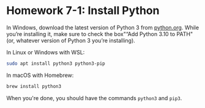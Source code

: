 # Homework 7-1: Install Python

In Windows, download the latest version of Python 3 from [python.org](https://www.python.org). While you’re installing it, make sure to check the box"“Add Python 3.10 to PATH" (or, whatever version of Python 3 you’re installing).

In Linux or Windows with WSL:

```sh
sudo apt install python3 python3-pip
```

In macOS with Homebrew:

```sh
brew install python3
```

When you're done, you should have the commands `python3` and `pip3`.